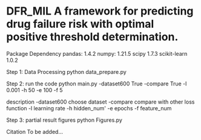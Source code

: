 # DFR_MIL A framework for predicting drug failure risk with optimal positive threshold determination.

Package Dependency
pandas: 1.4.2
numpy: 1.21.5
scipy 1.7.3
scikit-learn 1.0.2

Step 1: Data Processing
python data_prepare.py

Step 2: run the code
python main.py -dataset600 True -compare True -l 0.001 -h 50 -e 100 -f 5

description
-dataset600   choose dataset
-compare      compare with other loss function
-l            learning rate
-h            hidden_num'
-e            epochs
-f            feature_num

Step 3: partial result figures
python Figures.py

Citation
To be added...

